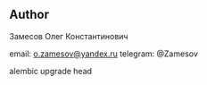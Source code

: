 ## Author
Замесов Олег Константинович

email: o.zamesov@yandex.ru
telegram: @Zamesov


alembic upgrade head
